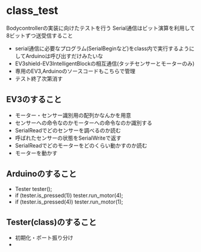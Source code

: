 # class_test

Bodycontrollerの実装に向けたテストを行う
Serial通信はビット演算を利用して8ビットずつ送受信すること

* serial通信に必要なプログラム(SerialBeginなど)をclass内で実行するようにしてArduinoは呼び出すだけみたいな
* EV3shield-EV3IntelligentBlockの相互通信(タッチセンサーとモーターのみ)
* 専用のEV3,Arduinoのソースコードもこちらで管理
* テスト終了次第消す

## EV3のすること
* モーター・センサー識別用の配列かなんかを用意
* センサーへの命令なのかモーターへの命令なのか識別する
* SerialReadでどのセンサーを調べるのか読む
* 呼ばれたセンサーの状態をSerialWriteで返す
* SerialReadでどのモーターをどのくらい動かすのか読む
* モーターを動かす

## Arduinoのすること
* Tester tester();
* if (tester.is_pressed(1)) tester.run_motor(4);
* if (tester.is_pressed(4)) tester.run_motor(1);

## Tester(class)のすること
* 初期化・ポート振り分け
* 